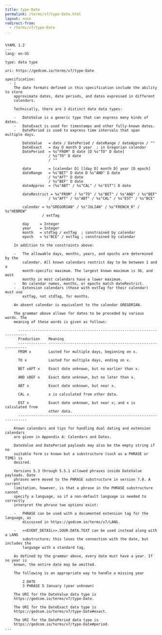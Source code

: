 ```yaml
---
title: type-Date
permalink: /terms/v7/type-Date.html
layout: none
redirect-from:
  - /terms/v7/type-Date
...
```


```

%YAML 1.2
---
lang: en-US

type: data type

uri: https://gedcom.io/terms/v7/type-Date

specification:
  - |
    The date formats defined in this specification include the ability to store
    approximate dates, date periods, and dates expressed in different
    calendars.
    
    Technically, there are 3 distinct date data types:
    
    -   DateValue is a generic type that can express many kinds of dates.
    -   DateExact is used for timestamps and other fully-known dates.
    -   DatePeriod is used to express time intervals that span multiple days.
    
        DateValue   = date / DatePeriod / dateRange / dateApprox / ""
        DateExact   = day D month D year  ; in Gregorian calendar
        DatePeriod  = %s"FROM" D date [D %s"TO" D date]
                    / %s"TO" D date
                    / ""
    
        date        = [calendar D] [[day D] month D] year [D epoch]
        dateRange   = %s"BET" D date D %s"AND" D date
                    / %s"AFT" D date
                    / %s"BEF" D date
        dateApprox  = (%s"ABT" / %s"CAL" / %s"EST") D date
    
        dateRestrict = %s"FROM" / %s"TO" / %s"BET" / %s"AND" / %s"BEF"
                    / %s"AFT" / %s"ABT" / %s"CAL" / %s"EST" / %s"BCE"
    
        calendar = %s"GREGORIAN" / %s"JULIAN" / %s"FRENCH_R" / %s"HEBREW"
                 / extTag
    
        day     = Integer
        year    = Integer
        month   = stdTag / extTag  ; constrained by calendar
        epoch   = %s"BCE" / extTag ; constrained by calendar
    
    In addition to the constraints above:
    
    -   The allowable days, months, years, and epochs are determined by the
        calendar. All known calendars restrict day to be between 1 and a
        month-specific maximum. The largest known maximum is 36, and most
        months in most calendars have a lower maximum.
    -   No calendar names, months, or epochs match dateRestrict.
    -   Extension calendars (those with extTag for their calendar) must use
        extTag, not stdTag, for months.
    
    An absent calendar is equivalent to the calendar GREGORIAN.
    
    The grammar above allows for dates to be preceded by various words. The
    meaning of these words is given as follows:
    
      --------------------------------------------------------------------------
      Production    Meaning
      ------------- ------------------------------------------------------------
      FROM x        Lasted for multiple days, beginning on x.
    
      TO x          Lasted for multiple days, ending on x.
    
      BET xAFT x    Exact date unknown, but no earlier than x.
    
      AND xBEF x    Exact date unknown, but no later than x.
    
      ABT x         Exact date unknown, but near x.
    
      CAL x         x is calculated from other data.
    
      EST x         Exact date unknown, but near x; and x is calculated from
                    other data.
      --------------------------------------------------------------------------
    
    Known calendars and tips for handling dual dating and extension calendars
    are given in Appendix A: Calendars and Dates.
    
    DateValue and DatePeriod payloads may also be the empty string if no
    suitable form is known but a substructure (such as a PHRASE or TIME) is
    desired.
    
    Versions 5.3 through 5.5.1 allowed phrases inside DateValue payloads. Date
    phrases were moved to the PHRASE substructure in version 7.0. A current
    limitation, however, is that a phrase in the PHRASE substructure cannot
    specify a language, so if a non-default language is needed to correctly
    interpret the phrase two options exist:
    
    -   PHRASE can be used with a documented extension tag for the language, as
        discussed in https://gedcom.io/terms/v7/LANG.
    
    -   <<EVENT_DETAIL>>.SOUR.DATA.TEXT can be used instead along with a LANG
        substructure; this loses the connection with the date, but includes the
        language with a standard tag.
    
    As defined by the grammar above, every date must have a year. If no year is
    known, the entire date may be omitted.
    
    The following is an appropriate way to handle a missing year
    
        2 DATE
        3 PHRASE 5 January (year unknown)
    
    The URI for the DateValue data type is
    https://gedcom.io/terms/v7/type-Date.
    
    The URI for the DateExact data type is
    https://gedcom.io/terms/v7/type-Date#exact.
    
    The URI for the DatePeriod data type is
    https://gedcom.io/terms/v7/type-Date#period.
...

```
